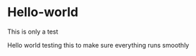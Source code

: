 # Hello-world
This is only a test 

Hello world testing this to make sure everything runs smoothly 
